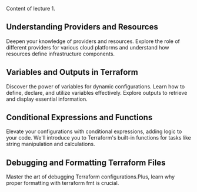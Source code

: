 Content of lecture 1.

## Understanding Providers and Resources
Deepen your knowledge of providers and resources. Explore the role of different providers for various cloud platforms and understand how resources define infrastructure components.

## Variables and Outputs in Terraform
Discover the power of variables for dynamic configurations. Learn how to define, declare, and utilize variables effectively. Explore outputs to retrieve and display essential information.

## Conditional Expressions and Functions
Elevate your configurations with conditional expressions, adding logic to your code. We'll introduce you to Terraform's built-in functions for tasks like string manipulation and calculations.

## Debugging and Formatting Terraform Files
Master the art of debugging Terraform configurations.Plus, learn why proper formatting with terraform fmt is crucial.